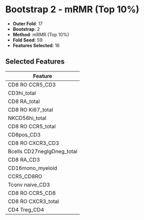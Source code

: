 # Bootstrap 2 - mRMR (Top 10%)

- **Outer Fold**: 17
- **Bootstrap**: 2
- **Method**: mRMR (Top 10%)
- **Fold Seed**: 59
- **Features Selected**: 16

## Selected Features

| Feature |
|---------|
| CD8 RO CCR5_CD3 |
| CD3hi_total |
| CD8 RA_total |
| CD8 RO Ki67_total |
| NKCD56hi_total |
| CD8 RO CCR5_total |
| CD8pos_CD3 |
| CD8 RO CXCR3_CD3 |
| Bcells CD27negIgDneg_total |
| CD8 RA_CD3 |
| CD16mono_myeloid |
| CCR5_CD8RO |
| Tconv naive_CD3 |
| CD8 RO CCR5_CD8 |
| CD8 RO CXCR3_total |
| CD4 Treg_CD4 |
